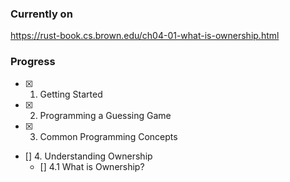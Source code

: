 ### Currently on
https://rust-book.cs.brown.edu/ch04-01-what-is-ownership.html


### Progress
- [x] 1. Getting Started
- [x] 2. Programming a Guessing Game
- [x] 3. Common Programming Concepts
- [] 4. Understanding Ownership
    - [] 4.1 What is Ownership?

